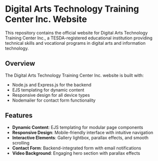 <!-- @format -->

# Digital Arts Technology Training Center Inc. Website

This repository contains the official website for Digital Arts Technology Training Center Inc., a TESDA-registered educational institution providing technical skills and vocational programs in digital arts and information technology.

## Overview

The Digital Arts Technology Training Center Inc. website is built with:

- Node.js and Express.js for the backend
- EJS templating for dynamic content
- Responsive design for all device types
- Nodemailer for contact form functionality

## Features

- **Dynamic Content**: EJS templating for modular page components
- **Responsive Design**: Mobile-friendly interface with intuitive navigation
- **Interactive Elements**: Gallery lightbox, parallax effects, and smooth scrolling
- **Contact Form**: Backend-integrated form with email notifications
- **Video Background**: Engaging hero section with parallax effects
